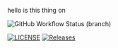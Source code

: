 hello is this thing on

![GitHub Workflow Status (branch)](https://img.shields.io/github/actions/workflow/status/MutantAc/sem/main.yml?branch=master)


[![LICENSE](https://img.shields.io/github/license/kester99/sem.svg?style=flat-square)](https://github.com/kester99/sem/blob/master/LICENSE)
[![Releases](https://img.shields.io/github/release/kester99/sem/all.svg?style=flat-square)](https://github.com/kester99/sem/releases)

